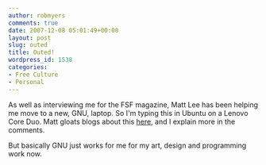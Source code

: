 ```yaml
---
author: robmyers
comments: true
date: 2007-12-08 05:01:49+00:00
layout: post
slug: outed
title: Outed!
wordpress_id: 1538
categories:
- Free Culture
- Personal
---
```


As well as interviewing me for the FSF magazine, Matt Lee has been helping me move to a new, GNU, laptop. So I'm typing this in Ubuntu on a Lenovo Core Duo. Matt gloats blogs about this [here](http://exploringfreedom.org/2007/12/07/rob-myers-joins-the-free-desktop-revolution/), and I explain more in the comments.  
  
But basically GNU just works for me for my art, design and programming work now.  


